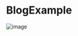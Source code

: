 # BlogExample
 
![image](https://user-images.githubusercontent.com/88248157/177670742-5bb6c089-1757-41dd-98e5-13ab81e25235.png)
